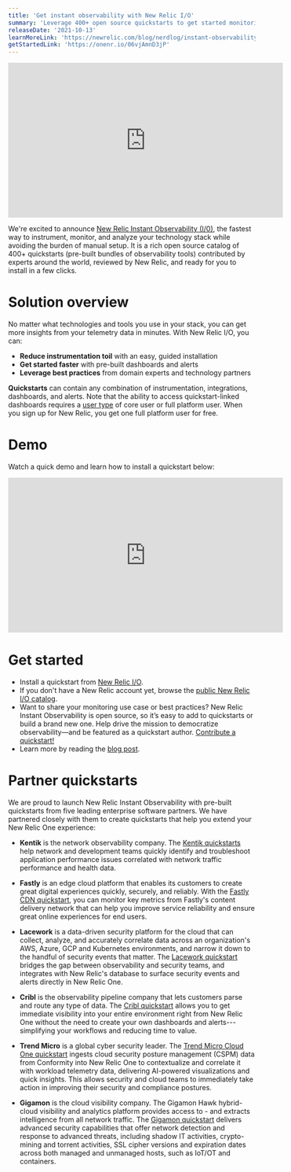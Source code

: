 ```yaml
---
title: 'Get instant observability with New Relic I/O'
summary: 'Leverage 400+ open source quickstarts to get started monitoring your stack'
releaseDate: '2021-10-13'
learnMoreLink: 'https://newrelic.com/blog/nerdlog/instant-observability-quickstarts'
getStartedLink: 'https://onenr.io/06vjAmnD3jP'
---
```

<iframe width="560" height="315" src="https://www.youtube.com/embed/c9zprczTXj8" title="YouTube video player" frameborder="0" allow="accelerometer; autoplay; clipboard-write; encrypted-media; gyroscope; picture-in-picture" allowfullscreen></iframe>

We're excited to announce [New Relic Instant Observability (I/0)](https://newrelic.com/instant-observability), the fastest way to instrument, monitor, and analyze your technology stack while avoiding the burden of manual setup. It is a rich open source catalog of 400+ quickstarts (pre-built bundles of observability tools) contributed by experts around the world, reviewed by New Relic, and ready for you to install in a few clicks.

# Solution overview
No matter what technologies and tools you use in your stack, you can get more insights from your telemetry data in minutes. With New Relic I/O, you can:
- **Reduce instrumentation toil** with an easy, guided installation
- **Get started faster** with pre-built dashboards and alerts 
- **Leverage best practices** from domain experts and technology partners

**Quickstarts** can contain any combination of instrumentation, integrations, dashboards, and alerts. 
Note that the ability to access quickstart-linked dashboards requires a [user type](/docs/accounts/accounts-billing/new-relic-one-user-management/user-type) of core user or full platform user. When you sign up for New Relic, you get one full platform user for free.

# Demo
Watch a quick demo and learn how to install a quickstart below:

<iframe width="560" height="315" src="https://www.youtube.com/embed/sFt1Tx5qPRU" title="YouTube video player" frameborder="0" allow="accelerometer; autoplay; clipboard-write; encrypted-media; gyroscope; picture-in-picture" allowfullscreen></iframe>

# Get started
- Install a quickstart from [New Relic I/O](https://onenr.io/06vjAmnD3jP).
- If you don't have a New Relic account yet, browse the [public New Relic I/O catalog](https://newrelic.com/instant-observability).
- Want to share your monitoring use case or best practices? New Relic Instant Observability is open source, so it’s easy to add to quickstarts or build a brand new one. Help drive the mission to democratize observability—and be featured as a quickstart author. [Contribute a quickstart!](https://github.com/newrelic/newrelic-observability-packs#readme)
- Learn more by reading the [blog post](https://newrelic.com/blog/nerdlog/instant-observability-quickstarts).

# Partner quickstarts
We are proud to launch New Relic Instant Observability with pre-built quickstarts from five leading enterprise software partners. We have partnered closely with them to create quickstarts that help you extend your New Relic One experience:
- **Kentik** is the network observability company. The [Kentik quickstarts ](https://developer.newrelic.com/instant-observability/?search=kentik)help network and development teams quickly identify and troubleshoot application performance issues correlated with network traffic performance and health data.

- **Fastly** is an edge cloud platform that enables its customers to create great digital experiences quickly, securely, and reliably. With the [Fastly CDN quickstart](https://developer.newrelic.com/instant-observability/fastly-cdn/c5c5dd30-dcdf-46b6-9412-f9a1bba5a600/), you can monitor key metrics from Fastly's content delivery network that can help you improve service reliability and ensure great online experiences for end users.

- **Lacework** is a data-driven security platform for the cloud that can collect, analyze, and accurately correlate data across an organization's AWS, Azure, GCP and Kubernetes environments, and narrow it down to the handful of security events that matter. The [Lacework quickstart](https://developer.newrelic.com/instant-observability/lacework/8a7a7220-e8ec-4959-b35d-0fe082be8039) bridges the gap between observability and security teams, and integrates with New Relic's database to surface security events and alerts directly in New Relic One.

- **Cribl** is the observability pipeline company that lets customers parse and route any type of data. The [Cribl quickstart](https://developer.newrelic.com/instant-observability/cribl-logstream/e67f2859-80c1-4234-bbcf-bcbeeb31d70d/) allows you to get immediate visibility into your entire environment right from New Relic One without the need to create your own dashboards and alerts---simplifying your workflows and reducing time to value.

- **Trend Micro** is a global cyber security leader. The [Trend Micro Cloud One quickstart](https://developer.newrelic.com/instant-observability/trendmicro-cloudone-conformity/c3ae3b79-260a-436f-ba25-1d97c61da3ad) ingests cloud security posture management (CSPM) data from Conformity into New Relic One to contextualize and correlate it with workload telemetry data, delivering AI-powered visualizations and quick insights. This allows security and cloud teams to immediately take action in improving their security and compliance postures.

- **Gigamon** is the cloud visibility company. The Gigamon Hawk hybrid-cloud visibility and analytics platform provides access to - and extracts intelligence from all network traffic. The [Gigamon quickstart](https://developer.newrelic.com/instant-observability/gigamon-newrelic/d6b36ecf-bf99-475c-938f-370153db8e70) delivers advanced security capabilities that offer network detection and response to advanced threats, including shadow IT activities, crypto-mining and torrent activities, SSL cipher versions and expiration dates across both managed and unmanaged hosts, such as IoT/OT and containers.
